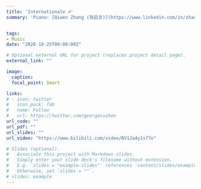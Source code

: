 ```yaml
---
title: 'Internationale ☭'
summary: 'Piano: [Qiwen Zhang (张启文)](https://www.linkedin.com/in/zhang-qiwen-40a848251). Violin: Delong Chen & Haolin Ouyang'


tags:
- Music
date: "2020-10-25T00:00:00Z"

# Optional external URL for project (replaces project detail page).
external_link: ""

image:
  caption:
  focal_point: Smart

links:
# - icon: twitter
#   icon_pack: fab
#   name: Follow
#   url: https://twitter.com/georgecushen
url_code: ""
url_pdf: ""
url_slides: ""
url_video: "https://www.bilibili.com/video/BV1Ja4y1s77o"

# Slides (optional).
#   Associate this project with Markdown slides.
#   Simply enter your slide deck's filename without extension.
#   E.g. `slides = "example-slides"` references `content/slides/example-slides.md`.
#   Otherwise, set `slides = ""`.
# slides: example
---
```

